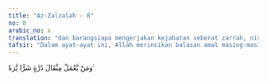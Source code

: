 ```yaml
---
title: "Az-Zalzalah - 8"
no: 8
arabic_no: ٨
translation: "dan barangsiapa mengerjakan kejahatan seberat zarrah, niscaya dia akan melihat (balasan)nya."
tafsir: "Dalam ayat-ayat ini, Allah merincikan balasan amal masing-masing. Barang siapa beramal baik, walaupun hanya seberat atom niscaya akan diterima balasannya, dan begitu pula yang beramal jahat walaupun hanya seberat atom akan merasakan balasannya. Amal kebajikan orang-orang kafir tidak dapat menolong dan melepaskannya dari siksa karena kekafirannya. Mereka akan tetap sengsara selama-lamanya di dalam neraka."
---
```

وَمَنْ يَّعْمَلْ مِثْقَالَ ذَرَّةٍ شَرًّا يَّرَهٗ ࣖ